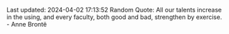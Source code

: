 Last updated: 2024-04-02 17:13:52
Random Quote: All our talents increase in the using, and every faculty, both good and bad, strengthen by exercise. - Anne Brontë